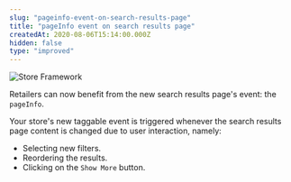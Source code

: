 ```yaml
---
slug: "pageinfo-event-on-search-results-page"
title: "pageInfo event on search results page"
createdAt: 2020-08-06T15:14:00.000Z
hidden: false
type: "improved"
---
```


![Store Framework](https://cdn.jsdelivr.net/gh/vtexdocs/dev-portal-content@main/images/pageinfo-event-on-search-results-page-0.png)

Retailers can now benefit from the new search results page's event: the `pageInfo`.

Your store's new taggable event is triggered whenever the search results page content is changed due to user interaction, namely:

- Selecting new filters.
- Reordering the results.
- Clicking on the `Show More` button.
